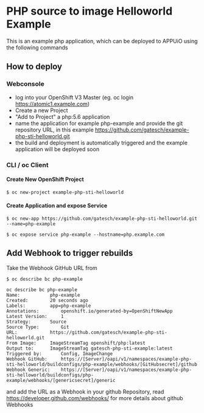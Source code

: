 # PHP source to image Helloworld Example

This is an example php application, which can be deployed to APPUiO using the following commands

## How to deploy

### Webconsole

* log into your OpenShift V3 Master (eg. oc login https://atomic1.example.com)
* Create a new Project
* "Add to Project" a php:5.6 application
* name the application for example php-example and provide the git repository URL, in this example https://github.com/gatesch/example-php-sti-helloworld.git
* the build and deployment is automatically triggered and the example application will be deployed soon

### CLI / oc Client

#### Create New OpenShift Project
```
$ oc new-project example-php-sti-helloworld
```

#### Create Application and expose Service
```
$ oc new-app https://github.com/gatesch/example-php-sti-helloworld.git --name=php-example

$ oc expose service php-example --hostname=php.example.com
```

## Add Webhook to trigger rebuilds

Take the Webhook GitHub URL from

```
$ oc describe bc php-example

oc describe bc php-example
Name:			php-example
Created:		20 seconds ago
Labels:			app=php-example
Annotations:		openshift.io/generated-by=OpenShiftNewApp
Latest Version:		1
Strategy:		Source
Source Type:		Git
URL:			https://github.com/gatesch/example-php-sti-helloworld.git
From Image:		ImageStreamTag openshift/php:latest
Output to:		ImageStreamTag gatesch-php-sti-example:latest
Triggered by:		Config, ImageChange
Webhook GitHub:		https://[Server]/oapi/v1/namespaces/example-php-sti-helloworld/buildconfigs/php-example/webhooks/[GitHubsecret]/github
Webhook Generic:	https://[Server]/oapi/v1/namespaces/example-php-sti-helloworld/buildconfigs/php-example/webhooks/[genericsecret]/generic
```

and add the URL as a Webhook in your github Repository, read https://developer.github.com/webhooks/ for more details about github Webhooks

